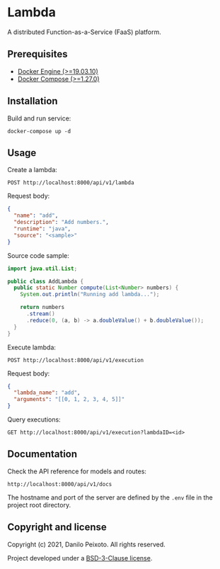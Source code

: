 # Lambda

A distributed Function-as-a-Service (FaaS) platform.

## Prerequisites

* [Docker Engine (>=19.03.10)](https://docs.docker.com/engine)
* [Docker Compose (>=1.27.0)](https://docs.docker.com/compose)

## Installation

Build and run service:

```
docker-compose up -d
```

## Usage

Create a lambda:

```
POST http://localhost:8000/api/v1/lambda
```

Request body:

```json
{
  "name": "add",
  "description": "Add numbers.",
  "runtime": "java",
  "source": "<sample>"
}
```

Source code sample:

```java
import java.util.List;

public class AddLambda {
  public static Number compute(List<Number> numbers) {
    System.out.println("Running add lambda...");

    return numbers
      .stream()
      .reduce(0, (a, b) -> a.doubleValue() + b.doubleValue());
  }
}
```

Execute lambda:

```
POST http://localhost:8000/api/v1/execution
```

Request body:

```json
{
  "lambda_name": "add",
  "arguments": "[[0, 1, 2, 3, 4, 5]]"
}
```

Query executions:

```
GET http://localhost:8000/api/v1/execution?lambdaID=<id>
```

## Documentation

Check the API reference for models and routes:

```
http://localhost:8000/api/v1/docs
```

The hostname and port of the server are defined by the `.env` file in the project root directory.

## Copyright and license

Copyright (c) 2021, Danilo Peixoto. All rights reserved.

Project developed under a [BSD-3-Clause license](LICENSE.md).
